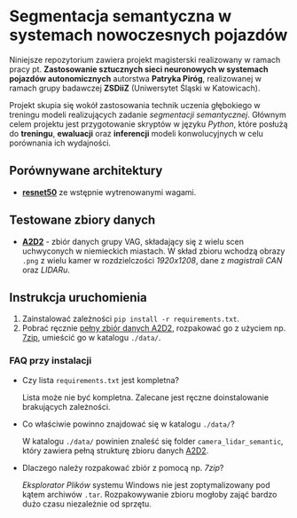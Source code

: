 # Segmentacja semantyczna w systemach nowoczesnych pojazdów

Niniejsze repozytorium zawiera projekt magisterski realizowany w ramach pracy pt. **Zastosowanie sztucznych sieci neuronowych w systemach pojazdów autonomicznych** autorstwa **Patryka Piróg**, realizowanej w ramach grupy badawczej **ZSDiiZ** (Uniwersytet Śląski w Katowicach).

Projekt skupia się wokół zastosowania technik uczenia głębokiego w treningu modeli realizujących zadanie *segmentacji semantycznej*. Głównym celem projektu jest przygotowanie skryptów w języku *Python*, które posłużą do **treningu**, **ewaluacji** oraz **inferencji** modeli konwolucyjnych w celu porównania ich wydajności.

## Porównywane architektury
- [**resnet50**](https://docs.pytorch.org/vision/main/models/generated/torchvision.models.resnet50.html) ze wstępnie wytrenowanymi wagami.

## Testowane zbiory danych
- [**A2D2**](https://www.a2d2.audi/en/) - zbiór danych grupy VAG, składający się z wielu scen uchwyconych w niemieckich miastach. W skład zbioru wchodzą obrazy `.png` z wielu kamer w rozdzielczości *1920x1208*, dane z *magistrali CAN* oraz *LIDARu*.

## Instrukcja uruchomienia
1. Zainstalować zależności ``pip install -r requirements.txt``.
2. Pobrać ręcznie [pełny zbiór danych A2D2](https://aev-autonomous-driving-dataset.s3.eu-central-1.amazonaws.com/camera_lidar_semantic.tar), rozpakować go z użyciem np. [7zip](https://www.7-zip.org/download.html), umieścić go w katalogu ``./data/``.

### FAQ przy instalacji
- Czy lista `requirements.txt` jest kompletna?

    Lista może nie być kompletna. Zalecane jest ręczne doinstalowanie brakujących zależności.

- Co właściwie powinno znajdować się w katalogu  `./data/`?

    W katalogu `./data/` powinien znaleść się folder `camera_lidar_semantic`,  który zawiera pełną strukturę zbioru danych [A2D2](https://aev-autonomous-driving-dataset.s3.eu-central-1.amazonaws.com/camera_lidar_semantic.tar).

- Dlaczego należy rozpakować zbiór z pomocą np. *7zip*?

    *Eksplorator Plików* systemu Windows nie jest zoptymalizowany pod kątem archiwów `.tar`. Rozpakowywanie zbioru mogłoby zająć bardzo dużo czasu niezależnie od sprzętu.